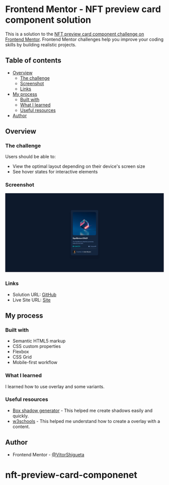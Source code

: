 # Frontend Mentor - NFT preview card component solution

This is a solution to the [NFT preview card component challenge on Frontend Mentor](https://www.frontendmentor.io/challenges/nft-preview-card-component-SbdUL_w0U). Frontend Mentor challenges help you improve your coding skills by building realistic projects. 

## Table of contents

- [Overview](#overview)
  - [The challenge](#the-challenge)
  - [Screenshot](#screenshot)
  - [Links](#links)
- [My process](#my-process)
  - [Built with](#built-with)
  - [What I learned](#what-i-learned)
  - [Useful resources](#useful-resources)
- [Author](#author)


## Overview

### The challenge

Users should be able to:

- View the optimal layout depending on their device's screen size
- See hover states for interactive elements

### Screenshot

![](./screenshot.png)

### Links

- Solution URL: [GitHub](https://github.com/VitorShigueta/nft-preview-card-componenet)
- Live Site URL: [Site](https://splendorous-mandazi-f35b85.netlify.app)

## My process

### Built with

- Semantic HTML5 markup
- CSS custom properties
- Flexbox
- CSS Grid
- Mobile-first workflow

### What I learned

I learned how to use overlay and some variants.


### Useful resources

- [Box shadow generator](https://www.cssmatic.com/box-shadow) - This helped me create shadows easily and quickly.
- [w3schools](https://www.w3schools.com/howto/howto_css_image_overlay.asp) - This helped me understand how to create a overlay with a content.

## Author

- Frontend Mentor - [@VitorShigueta](https://www.frontendmentor.io/profile/VitorShigueta)

# nft-preview-card-componenet
